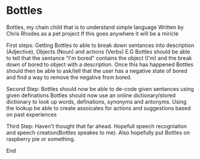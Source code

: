 Bottles
=======

Bottles, my chain child that is to understand simple language
Written by Chris Rhodes as a pet project
If this goes anywhere it will be a miricle

First steps:
Getting Bottles to able to break down sentances into description (Adjective), Objects (Noun) and actions (Verbs)
E.G
Bottles should be able to tell that the sentance "I'm bored" contains the object (I'm) and the break down of bored to object with a description.
Once this has happened Bottles should then be able to ask/tell that the user has a negative state of bored and find a way to remove the negative from bored.

Second Step:
Bottles should now be able to de-code given sentances using given definations
Bottles should now use an online dictionary/stored dictionary to look up words, definations, synonyms and antonyms. Using the lookup be able to create assoicates for actions and suggestions based on past experiences

Third Step:
Haven't thought that far ahead. Hopefull speech recogniation and speech creation(Bottles speakes to me). Also hopefully put Bottles on raspberry pie or something.

End
